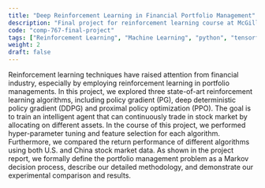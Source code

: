 ```yaml
---
title: "Deep Reinforcement Learning in Financial Portfolio Management"
description: "Final project for reinforcement learning course at McGill"
code: "comp-767-final-project"
tags: ["Reinforcement Learning", "Machine Learning", "python", "tensorflow"]
weight: 2
draft: false
---
```


Reinforcement learning techniques have raised attention from financial industry, especially by employing reinforcement learning in portfolio managements. In this project, we explored three state-of-art reinforcement learning algorithms, including policy gradient (PG), deep deterministic policy gradient (DDPG) and proximal policy optimization (PPO). The goal is to train an intelligent agent that can continuously trade in stock market by allocating on different assets. In the course of this project, we performed hyper-parameter tuning and feature selection for each algorithm. Furthermore, we compared the return performance of different algorithms using both U.S. and China stock market data. As shown in the project report, we formally define the portfolio management problem as a Markov decision process, describe our detailed methodology, and demonstrate our experimental comparison and results.